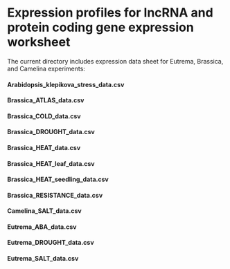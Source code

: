 # Expression profiles for lncRNA and protein coding gene expression worksheet

The current directory includes expression data sheet for Eutrema, Brassica, and Camelina experiments:
#### Arabidopsis_klepikova_stress_data.csv
#### Brassica_ATLAS_data.csv
#### Brassica_COLD_data.csv
#### Brassica_DROUGHT_data.csv
#### Brassica_HEAT_data.csv
#### Brassica_HEAT_leaf_data.csv
#### Brassica_HEAT_seedling_data.csv
#### Brassica_RESISTANCE_data.csv
#### Camelina_SALT_data.csv
#### Eutrema_ABA_data.csv
#### Eutrema_DROUGHT_data.csv
#### Eutrema_SALT_data.csv
